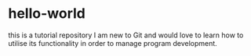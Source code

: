# hello-world
this is a tutorial repository
I am new to Git and would love to learn how to utilise its functionality in order to manage program development.
